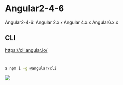 # Angular2-4-6

Angular2-4-6: Angular 2.x.x Angular 4.x.x  Angular6.x.x




## CLI

https://cli.angular.io/

```sh
    

$ npm i -g @angular/cli


```


![](https://cli.angular.io/images/cli-logo.svg)



